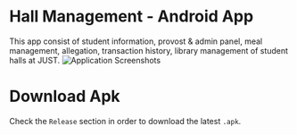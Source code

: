 # Hall Management - Android App
This app consist of student information, provost & admin panel, meal management, allegation, transaction history, library management of student halls at JUST.
![Application Screenshots](https://github.com/mahfuznow/mahfuznow.github.io/blob/update1/images/mahfuznow-android-work-experinece-4.webp)
# Download Apk
Check the `Release` section in order to download the latest `.apk`.
